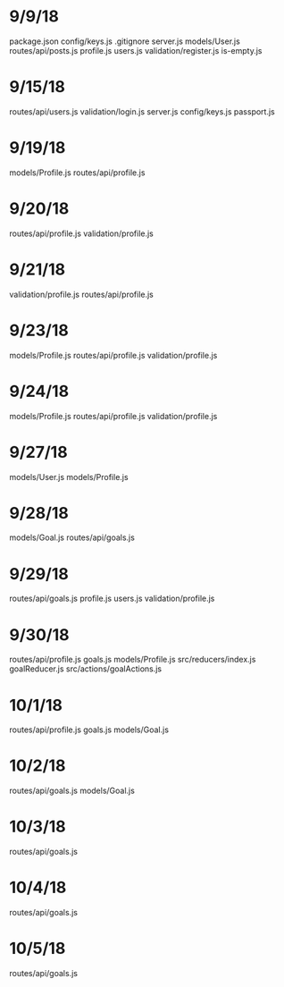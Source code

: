# 9/9/18
package.json
config/keys.js
.gitignore
server.js
models/User.js
routes/api/posts.js
           profile.js
           users.js
validation/register.js
           is-empty.js

# 9/15/18
routes/api/users.js
validation/login.js
server.js
config/keys.js
       passport.js

# 9/19/18
models/Profile.js
routes/api/profile.js

# 9/20/18
routes/api/profile.js
validation/profile.js

# 9/21/18
validation/profile.js
routes/api/profile.js

# 9/23/18
models/Profile.js
routes/api/profile.js
validation/profile.js

# 9/24/18
models/Profile.js
routes/api/profile.js
validation/profile.js

# 9/27/18
models/User.js
models/Profile.js

# 9/28/18
models/Goal.js
routes/api/goals.js

# 9/29/18
routes/api/goals.js
           profile.js
           users.js
validation/profile.js

# 9/30/18
routes/api/profile.js
           goals.js
models/Profile.js
src/reducers/index.js
             goalReducer.js
src/actions/goalActions.js

# 10/1/18
routes/api/profile.js
           goals.js
models/Goal.js

# 10/2/18
routes/api/goals.js
models/Goal.js

# 10/3/18
routes/api/goals.js

# 10/4/18
routes/api/goals.js

# 10/5/18
routes/api/goals.js
